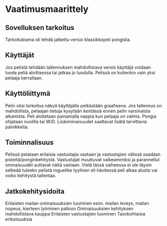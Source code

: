 
# Vaatimusmaarittely
## Sovelluksen tarkoitus

Tarkoituksena oli tehdä jatkettu  versio klassikkopeli pongista.

## Käyttäjät 

Jos pelistä tehdään tallennuksen mahdollistava versio käyttäjä voidaan luoda peliä aloittaessa tai jatkaa jo luodulla.
Pelissä on kuitenkin vain yksi pelaaja kerrallaan.

## Käyttöliittymä


Pelin olisi tarkoitus näkyä käyttäjälle pelkästään graafisena.
Jos tallennus on mahdollista, pelaajan tietoja  kysytään kentässä ennen pelin varsinaista alkamista. Peli aloitetaan painamalla nappia kun pelaaja on valmis.
Pongia ohjataan nuolilla tai W/D. Lisäominaisuudet saattavat lisätä tarvittavia painikkeita.


## Toiminnalisuus

Pelissä pelataan erilaisia vastustajia vastaan ja vastustajien välissä saadaan pisteitä/ponginkehitystä. Vastustajat muuttuvat vaikeammiksi ja parannellut ominaisuudet auttavat näitä vastaan.
Vielä tässä vaiheessa ei ole täysin selkeää tuleeko pelistä roguelike tyylinen eli hävitessä peli alkaa alusta vai voiko kehitystä tallentaa.


## Jatkokehitysidoita

Erilaisten mailan ominaisuuksien luominen esim. mailan leveys, mailan nopeus, kierteen lyöminen palloon
Ominaisuuksien kehityksen mahdollistava kauppa
Erilaisten vastustajien luominen
Tasokohtaisia erikoisuuksia

